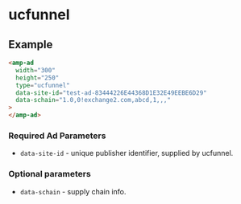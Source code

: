 <!---
Copyright 2019 The AMP HTML Authors. All Rights Reserved.

Licensed under the Apache License, Version 2.0 (the "License");
you may not use this file except in compliance with the License.
You may obtain a copy of the License at

      http://www.apache.org/licenses/LICENSE-2.0

Unless required by applicable law or agreed to in writing, software
distributed under the License is distributed on an "AS-IS" BASIS,
WITHOUT WARRANTIES OR CONDITIONS OF ANY KIND, either express or implied.
See the License for the specific language governing permissions and
limitations under the License.
-->

# ucfunnel

## Example

```html
<amp-ad
  width="300"
  height="250"
  type="ucfunnel"
  data-site-id="test-ad-83444226E44368D1E32E49EEBE6D29"
  data-schain="1.0,0!exchange2.com,abcd,1,,,"
>
</amp-ad>
```

### Required Ad Parameters

- `data-site-id` - unique publisher identifier, supplied by ucfunnel.

### Optional parameters

- `data-schain` - supply chain info.
